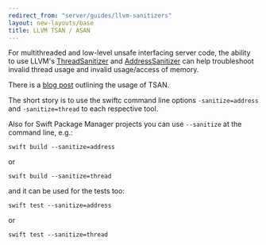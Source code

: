 ```yaml
---
redirect_from: "server/guides/llvm-sanitizers"
layout: new-layouts/base
title: LLVM TSAN / ASAN
---
```


For multithreaded and low-level unsafe interfacing server code, the ability to use LLVM's [ThreadSanitizer](https://clang.llvm.org/docs/ThreadSanitizer.html) and
[AddressSanitizer](https://clang.llvm.org/docs/AddressSanitizer.html) can help troubleshoot invalid thread usage and invalid usage/access of memory.

There is a [blog post](/blog/tsan-support-on-linux/) outlining the usage of TSAN.

The short story is to use the swiftc command line options `-sanitize=address` and `-sanitize=thread` to each respective tool.

Also for Swift Package Manager projects you can use `--sanitize` at the command line, e.g.:

```
swift build --sanitize=address
```

or

```
swift build --sanitize=thread
```

and it can be used for the tests too:

```
swift test --sanitize=address
```

or

```
swift test --sanitize=thread
```
